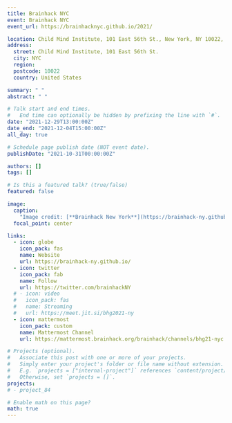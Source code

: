 ```yaml
---
title: Brainhack NYC
event: Brainhack NYC
event_url: https://brainhacknyc.github.io/2021/

location: Child Mind Institute, 101 East 56th St., New York, NY 10022, USA
address:
  street: Child Mind Institute, 101 East 56th St.
  city: NYC
  region:
  postcode: 10022
  country: United States

summary: " "
abstract: " "

# Talk start and end times.
#   End time can optionally be hidden by prefixing the line with `#`.
date: "2021-12-29T13:00:00Z"
date_end: "2021-12-04T15:00:00Z"
all_day: true

# Schedule page publish date (NOT event date).
publishDate: "2021-10-31T00:00:00Z"

authors: []
tags: []

# Is this a featured talk? (true/false)
featured: false

image:
  caption:
    "Image credit: [**Brainhack New York**](https://brainhack-ny.github.io/)"
  focal_point: center

links:
  - icon: globe
    icon_pack: fas
    name: Website
    url: https://brainhack-ny.github.io/
  - icon: twitter
    icon_pack: fab
    name: Follow
    url: https://twitter.com/brainhackNY
  # - icon: video
  #   icon_pack: fas
  #   name: Streaming
  #   url: https://meet.jit.si/bhg2021-ny
  - icon: mattermost
    icon_pack: custom
    name: Mattermost Channel
    url: https://mattermost.brainhack.org/brainhack/channels/bhg21-nyc

# Projects (optional).
#   Associate this post with one or more of your projects.
#   Simply enter your project's folder or file name without extension.
#   E.g. `projects = ["internal-project"]` references `content/project/deep-learning/index.md`.
#   Otherwise, set `projects = []`.
projects:
# - project_84

# Enable math on this page?
math: true
---
```

